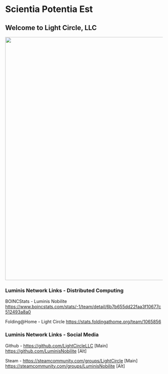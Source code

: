# Scientia Potentia Est

## Welcome to Light Circle, LLC

[<img align="center" width="777" src="https://raw.githubusercontent.com/LuminisNobilite/Eclipse/main/Assets/Luminis%20Nobilite%20Official%20Branding/Luminis%20Nobilite%20Logo%20v2.png">](https://beacons.ai/reisonantia)

### Luminis Network Links - Distributed Computing

BOINCStats - Luminis Nobilite https://www.boincstats.com/stats/-1/team/detail/6b7b655dd22faa3f10677c512493a8a0

Folding@Home - Light Circle https://stats.foldingathome.org/team/1065856


### Luminis Network Links - Social Media

Github - https://github.com/LightCircleLLC [Main]
https://github.com/LuminisNobilite [Alt]

Steam - https://steamcommunity.com/groups/LightCircle [Main]
https://steamcommunity.com/groups/LuminisNobilite [Alt]
